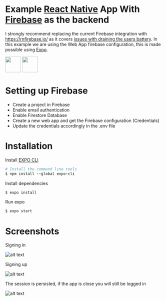 # Example [React Native][rnurl] App With [Firebase][rnfirebaseurl] as the backend

I strongly recommend replacing the current Firebase integration with https://rnfirebase.io/ as it covers [issues with draining the users battery][issuedrainingbattery]. In this example we are using the Web App firebase configuration, this is made possible using [Expo][expourl].

<div>
    <img src="https://d33wubrfki0l68.cloudfront.net/554c3b0e09cf167f0281fda839a5433f2040b349/ecfc9/img/header_logo.svg" width="50" />
    <img src="https://avatars.githubusercontent.com/u/1335026?s=64" width="50" />
</div>

# Setting up Firebase

- Create a project in Firebase
- Enable email authentication
- Enable Firestore Database
- Create a new web app and get the Firebase configuration (Credentials)
- Update the credentials accordingly in the .env file

# Installation

Install [EXPO CLI][expocliurl]

```ruby
# Install the command line tools
$ npm install --global expo-cli
```

Install dependencies

```ruby
$ expo install
```

Run expo

```ruby
$ expo start
```

# Screenshots

Signing in

![alt text][signin]

Signing up

![alt text][signup]

The session is persisted, if the app is close you will still be logged in


![alt text][persistedsession]

<!-- definitions -->

[rnfirebaseurl]: https://rnfirebase.io/
[rnurl]: https://reactnative.dev/
[expourl]: https://expo.dev/
[expocliurl]: https://docs.expo.dev/get-started/installation/
[signin]: https://i.imgur.com/EfNWRhs.gif "Log in and Sign out"
[signup]: https://i.imgur.com/fQoxArz.gif "Sign up and Sign out"
[persistedsession]: https://imgur.com/8PSjGpi.gif "Persisting session"
[issuedrainingbattery]: https://github.com/facebook/react-native/issues/12981
